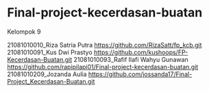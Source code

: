 # Final-project-kecerdasan-buatan

Kelompok 9

21081010010_Riza Satria Putra https://github.com/RizaSatt/fp_kcb.git
21081010091_Kus Dwi Prastyo https://github.com/kushoops/FP-Kecerdasan-Buatan.git
21081010093_Rafif Ilafi Wahyu Gunawan https://github.com/rapipilapi01/Final-project-kecerdasan-buatan.git
21081010209_Jozanda Aulia https://github.com/jossanda17/Final-Project_Kecerdasan-Buatan.git
